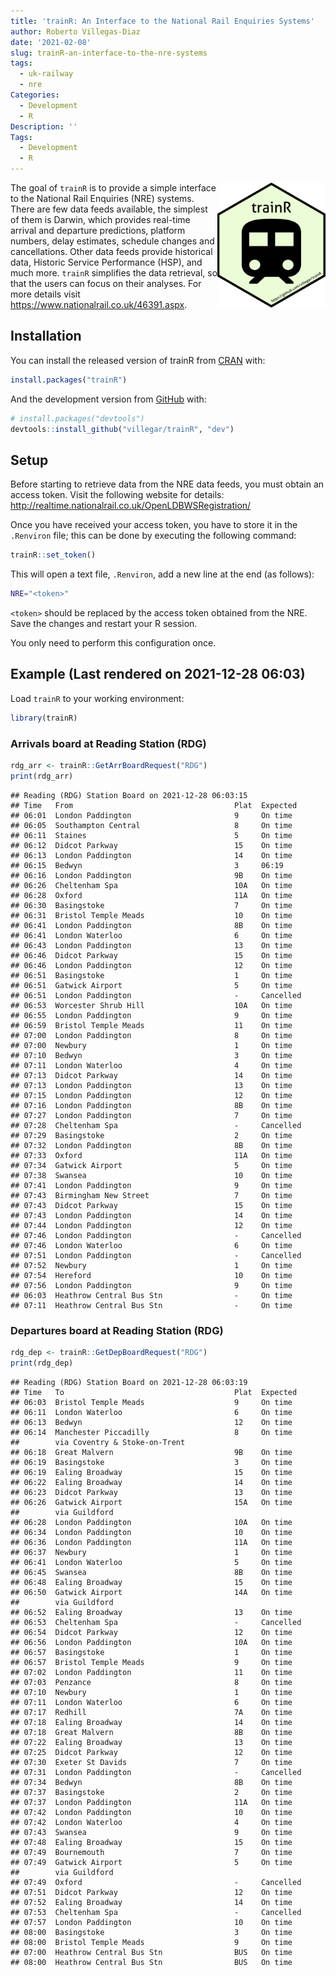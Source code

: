 ```yaml
---
title: 'trainR: An Interface to the National Rail Enquiries Systems'
author: Roberto Villegas-Diaz
date: '2021-02-08'
slug: trainR-an-interface-to-the-nre-systems
tags:
  - uk-railway
  - nre
Categories:
  - Development
  - R
Description: ''
Tags:
  - Development
  - R
---
```


<img src="https://raw.githubusercontent.com/villegar/trainR/main/inst/images/logo.png" alt="logo" align="right" height=200px/>

The goal of `trainR` is to provide a simple interface to the 
National Rail Enquiries (NRE) systems. There are few data feeds 
available, the simplest of them is Darwin, which provides real-time 
arrival and departure predictions, platform numbers, delay estimates, 
schedule changes and cancellations. Other data feeds provide historical 
data, Historic Service Performance (HSP), and much more. `trainR` 
simplifies the data retrieval, so that the users can focus on their 
analyses. For more details visit 
https://www.nationalrail.co.uk/46391.aspx.

## Installation

You can install the released version of trainR from [CRAN](https://CRAN.R-project.org) with:

``` r
install.packages("trainR")
```

And the development version from [GitHub](https://github.com/) with:

``` r
# install.packages("devtools")
devtools::install_github("villegar/trainR", "dev")
```

## Setup
Before starting to retrieve data from the NRE data feeds, you must obtain an access token. 
Visit the following website for details: http://realtime.nationalrail.co.uk/OpenLDBWSRegistration/

Once you have received your access token, you have to store it in the `.Renviron` file; this can be 
done by executing the following command:


```r
trainR::set_token()
```

This will open a text file, `.Renviron`, add a new line at the end (as follows):

```bash
NRE="<token>"
```

`<token>` should be replaced by the access token obtained from the NRE. Save the changes and restart 
your R session.

You only need to perform this configuration once.

## Example (Last rendered on 2021-12-28 06:03)

Load `trainR` to your working environment:

```r
library(trainR)
```

### Arrivals board at Reading Station (RDG)


```r
rdg_arr <- trainR::GetArrBoardRequest("RDG")
print(rdg_arr)
```

```
## Reading (RDG) Station Board on 2021-12-28 06:03:15
## Time   From                                    Plat  Expected
## 06:01  London Paddington                       9     On time
## 06:05  Southampton Central                     8     On time
## 06:11  Staines                                 5     On time
## 06:12  Didcot Parkway                          15    On time
## 06:13  London Paddington                       14    On time
## 06:15  Bedwyn                                  3     06:19
## 06:16  London Paddington                       9B    On time
## 06:26  Cheltenham Spa                          10A   On time
## 06:28  Oxford                                  11A   On time
## 06:30  Basingstoke                             7     On time
## 06:31  Bristol Temple Meads                    10    On time
## 06:41  London Paddington                       8B    On time
## 06:41  London Waterloo                         6     On time
## 06:43  London Paddington                       13    On time
## 06:46  Didcot Parkway                          15    On time
## 06:46  London Paddington                       12    On time
## 06:51  Basingstoke                             1     On time
## 06:51  Gatwick Airport                         5     On time
## 06:51  London Paddington                       -     Cancelled
## 06:53  Worcester Shrub Hill                    10A   On time
## 06:55  London Paddington                       9     On time
## 06:59  Bristol Temple Meads                    11    On time
## 07:00  London Paddington                       8     On time
## 07:00  Newbury                                 1     On time
## 07:10  Bedwyn                                  3     On time
## 07:11  London Waterloo                         4     On time
## 07:13  Didcot Parkway                          14    On time
## 07:13  London Paddington                       13    On time
## 07:15  London Paddington                       12    On time
## 07:16  London Paddington                       8B    On time
## 07:27  London Paddington                       7     On time
## 07:28  Cheltenham Spa                          -     Cancelled
## 07:29  Basingstoke                             2     On time
## 07:32  London Paddington                       8B    On time
## 07:33  Oxford                                  11A   On time
## 07:34  Gatwick Airport                         5     On time
## 07:38  Swansea                                 10    On time
## 07:41  London Paddington                       9     On time
## 07:43  Birmingham New Street                   7     On time
## 07:43  Didcot Parkway                          15    On time
## 07:43  London Paddington                       14    On time
## 07:44  London Paddington                       12    On time
## 07:46  London Paddington                       -     Cancelled
## 07:46  London Waterloo                         6     On time
## 07:51  London Paddington                       -     Cancelled
## 07:52  Newbury                                 1     On time
## 07:54  Hereford                                10    On time
## 07:56  London Paddington                       9     On time
## 06:03  Heathrow Central Bus Stn                -     On time
## 07:11  Heathrow Central Bus Stn                -     On time
```

### Departures board at Reading Station (RDG)


```r
rdg_dep <- trainR::GetDepBoardRequest("RDG")
print(rdg_dep)
```

```
## Reading (RDG) Station Board on 2021-12-28 06:03:19
## Time   To                                      Plat  Expected
## 06:03  Bristol Temple Meads                    9     On time
## 06:11  London Waterloo                         6     On time
## 06:13  Bedwyn                                  12    On time
## 06:14  Manchester Piccadilly                   8     On time
##        via Coventry & Stoke-on-Trent           
## 06:18  Great Malvern                           9B    On time
## 06:19  Basingstoke                             3     On time
## 06:19  Ealing Broadway                         15    On time
## 06:22  Ealing Broadway                         14    On time
## 06:23  Didcot Parkway                          13    On time
## 06:26  Gatwick Airport                         15A   On time
##        via Guildford                           
## 06:28  London Paddington                       10A   On time
## 06:34  London Paddington                       10    On time
## 06:36  London Paddington                       11A   On time
## 06:37  Newbury                                 1     On time
## 06:41  London Waterloo                         5     On time
## 06:45  Swansea                                 8B    On time
## 06:48  Ealing Broadway                         15    On time
## 06:50  Gatwick Airport                         14A   On time
##        via Guildford                           
## 06:52  Ealing Broadway                         13    On time
## 06:53  Cheltenham Spa                          -     Cancelled
## 06:54  Didcot Parkway                          12    On time
## 06:56  London Paddington                       10A   On time
## 06:57  Basingstoke                             1     On time
## 06:57  Bristol Temple Meads                    9     On time
## 07:02  London Paddington                       11    On time
## 07:03  Penzance                                8     On time
## 07:10  Newbury                                 1     On time
## 07:11  London Waterloo                         6     On time
## 07:17  Redhill                                 7A    On time
## 07:18  Ealing Broadway                         14    On time
## 07:18  Great Malvern                           8B    On time
## 07:22  Ealing Broadway                         13    On time
## 07:25  Didcot Parkway                          12    On time
## 07:30  Exeter St Davids                        7     On time
## 07:31  London Paddington                       -     Cancelled
## 07:34  Bedwyn                                  8B    On time
## 07:37  Basingstoke                             2     On time
## 07:37  London Paddington                       11A   On time
## 07:42  London Paddington                       10    On time
## 07:42  London Waterloo                         4     On time
## 07:43  Swansea                                 9     On time
## 07:48  Ealing Broadway                         15    On time
## 07:49  Bournemouth                             7     On time
## 07:49  Gatwick Airport                         5     On time
##        via Guildford                           
## 07:49  Oxford                                  -     Cancelled
## 07:51  Didcot Parkway                          12    On time
## 07:52  Ealing Broadway                         14    On time
## 07:53  Cheltenham Spa                          -     Cancelled
## 07:57  London Paddington                       10    On time
## 08:00  Basingstoke                             3     On time
## 08:00  Bristol Temple Meads                    9     On time
## 07:00  Heathrow Central Bus Stn                BUS   On time
## 08:00  Heathrow Central Bus Stn                BUS   On time
```
